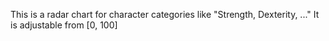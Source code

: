 This is a radar chart for character categories like "Strength, Dexterity, ..."
It is adjustable from [0, 100]
